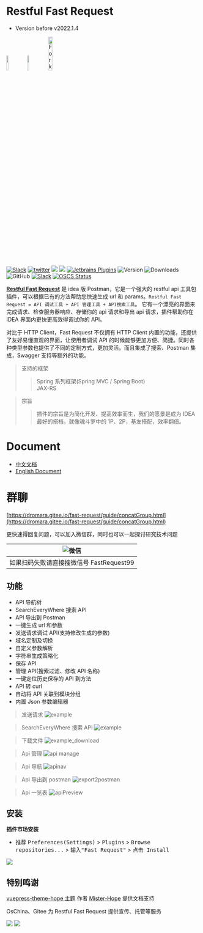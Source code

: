 # Restful Fast Request

- Version before v2022.1.4

<a href="https://www.jetbrains.com"><img src="https://resources.jetbrains.com/storage/products/company/brand/logos/jb_beam.svg" width="10%" /></a>
<a href="https://www.jetbrains.com/idea"><img src="https://resources.jetbrains.com/storage/products/company/brand/logos/IntelliJ_IDEA_icon.svg" width="10%" /></a>
<a href='https://gitee.com/dromara/fast-request'><img src='https://gitee.com/dromara/fast-request/widgets/widget_3.svg' width="15%" alt='Fork me on Gitee'></img></a>

[![Slack](https://img.shields.io/static/v1?label=Slack&message=Restful-Fast-Request&logo=slack&color=38B580)](https://join.slack.com/t/restfulfastrequest/shared_invite/zt-1we57vum8-TALhTHI2uNmPF2bx1NDyWw)
[![twitter](https://img.shields.io/static/v1?label=Twitter&message=FastRequest666&logo=twitter&color=FC8D34)](https://twitter.com/FastRequest666)
[![](https://badgen.net/badge/Github/fast-request/21D789?icon=github)](https://github.com/dromara/fast-request)
[![](https://img.shields.io/static/v1?label=Gitee&message=fast-request&color=FF318C&logo=gitee)](https://gitee.com/dromara/fast-request)
[![Jetbrains Plugins][plugin-img]][plugin]
![Version](https://img.shields.io/jetbrains/plugin/v/16988?logo=IntelliJ%20IDEA)
![Downloads](https://img.shields.io/jetbrains/plugin/d/16988?color=FE2857)
![GitHub](https://img.shields.io/github/license/dromara/fast-request?color=087CFA)
[![Slack](https://img.shields.io/badge/Slack-%23Fast--Request-DD1265?logo=Slack)](https://fastrequest.slack.com)
[![OSCS Status](https://www.oscs1024.com/platform/badge/dromara/fast-request.svg?size=small)](https://www.oscs1024.com/project/dromara/fast-request?ref=badge_small)

[**Restful Fast Request**](https://plugins.jetbrains.com/plugin/16988-fast-request) 是 idea 版 Postman，它是一个强大的 restful api 工具包插件，可以根据已有的方法帮助您快速生成 url 和 params。`Restful Fast Request = API 调试工具 + API 管理工具 + API搜索工具`。
它有一个漂亮的界面来完成请求、检查服务器响应、存储你的 api 请求和导出 api 请求，插件帮助你在 IDEA 界面内更快更高效得调试你的 API。

对比于 HTTP Client，Fast Request 不仅拥有 HTTP Client 内置的功能，还提供了友好易懂直观的界面，让使用者调试 API 的时候能够更加方便、简捷。同时各种类型参数也提供了不同的定制方式，更加灵活。而且集成了搜索、Postman 集成，Swagger 支持等额外的功能。

> 支持的框架
>
> > Spring 系列框架(Spring MVC / Spring Boot)  
> > JAX-RS

> 宗旨
>
> > 插件的宗旨是为简化开发、提高效率而生，我们的愿景是成为 IDEA 最好的搭档，就像魂斗罗中的 1P、2P，基友搭配，效率翻倍。

# Document

- [中文文档](https://dromara.gitee.io/fast-request)
- [English Document](https://dromara.github.io/fast-request/en/)

# 群聊

[https://dromara.gitee.io/fast-request/guide/concatGroup.html](https://dromara.gitee.io/fast-request/guide/concatGroup.html)

更快速得回复问题，可以加入微信群，同时也可以一起探讨研究技术问题

| ![微信](./screenshot/wechatGroup.png)    |
| ---------------------------------------- |
| 如果扫码失败请直接搜微信号 FastRequest99 |

## 功能

- API 导航树
- SearchEveryWhere 搜索 API
- API 导出到 Postman
- 一键生成 url 和参数
- 发送请求调试 API(支持修改生成的参数)
- 域名定制及切换
- 自定义参数解析
- 字符串生成策略化
- 保存 API
- 管理 API(搜索过滤、修改 API 名称)
- 一键定位历史保存的 API 到方法
- API 转 curl
- 自动将 API 关联到模块分组
- 内置 Json 参数编辑器

> 发送请求
> ![example](./screenshot/example.gif)

> SearchEveryWhere 搜索 API
> ![example](./docs/.vuepress/public/img/searchEveryWhere.gif)

> 下载文件
> ![example_download](./screenshot/downloadFile.gif)

> Api 管理
> ![api manage](./screenshot/apis_hd.png)

> Api 导航
> ![apinav](./screenshot/apinav.gif)

> Api 导出到 postman
> ![export2postman](./docs/.vuepress/public/img/export2postman.gif)

> Api 一览表
> ![apiPreview](./docs/.vuepress/public/img/apiPreview.gif)

## 安装

**插件市场安装**

- 推荐 <kbd>Preferences(Settings)</kbd> > <kbd>Plugins</kbd> > <kbd>Browse repositories...</kbd> > <kbd>输入"Fast
  Request"</kbd> > <kbd>点击 Install</kbd>

![](./screenshot/download.png)

[latest-release]: https://github.com/dromara/fast-request/releases/latest
[plugin]: https://plugins.jetbrains.com/plugin/16988
[plugin-img]: https://img.shields.io/badge/plugin-Restful_Fast_Request-x.svg?logo=IntelliJ%20IDEA

## 特别鸣谢

[vuepress-theme-hope 主题](https://vuepress-theme-hope.github.io/v2/) 作者 [Mister-Hope](https://github.com/Mister-Hope) 提供文档支持

OsChina、Gitee 为 Restful Fast Request 提供宣传、托管等服务

[![](./screenshot/org/gitee.svg)](https://gitee.com)
[![](./screenshot/org/OSChina.svg)](https://www.oschina.net)
